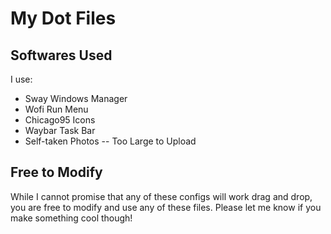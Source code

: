 # My Dot Files
## Softwares Used
I use: 
- Sway Windows Manager
- Wofi Run Menu
- Chicago95 Icons
- Waybar Task Bar
- Self-taken Photos -- Too Large to Upload

## Free to Modify 
While I cannot promise that any of these configs will work drag and drop, you are free
to modify and use any of these files. Please let me know if you make something cool though!
